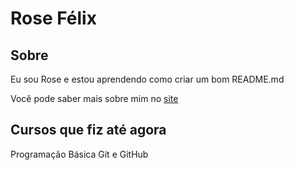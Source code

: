 # Rose Félix

## Sobre

Eu sou Rose e estou aprendendo como criar um bom README.md

Você pode saber mais sobre mim no [site](www.google.com)

## Cursos que fiz até agora

Programação Básica
Git e GitHub
